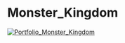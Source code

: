 # Monster_Kingdom


[![Portfolio_Monster_Kingdom](https://youtu.be/2n5I-hvZMJY/0.jpg)](https://youtu.be/3sfXZzXp3sk "Portfolio_Monster_Kingdom")


